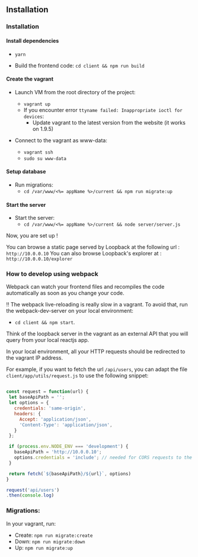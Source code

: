 ## Installation

### Installation

#### Install dependencies

- `yarn`

- Build the frontend code: `cd client && npm run build`

#### Create the vagrant
- Launch VM from the root directory of the project:
  - `vagrant up`
  - If you encounter error `ttyname failed: Inappropriate ioctl for devices`:
    - Update vagrant to the latest version from the website (it works on 1.9.5)

- Connect to the vagrant as www-data:
  - `vagrant ssh`
  - `sudo su www-data`

#### Setup database

- Run migrations:
  - `cd /var/www/<%= appName %>/current && npm run migrate:up`

#### Start the server

- Start the server:
  - `cd /var/www/<%= appName %>/current && node server/server.js`

Now, you are set up !

You can browse a static page served by Loopback at the following url : `http://10.0.0.10`
You can also browse Loopback's explorer at : `http://10.0.0.10/explorer`

### How to develop using webpack

 Webpack can watch your frontend files and recompiles the code automatically as soon as you change your code.

 :bangbang: The webpack live-reloading is really slow in a vagrant. To avoid that, run the webpack-dev-server on your local environment:
 - `cd client && npm start`.


 Think of the loopback server in the vagrant as an external API that you will query from your local reactjs app.

 In your local environment, all your HTTP requests should be redirected to the vagrant IP address.

 For example, if you want to fetch the url `/api/users`, you can adapt the file `client/app/utils/request.js` to use the following snippet:

 ```javascript

const request = function(url) {
  let baseApiPath = '';
  let options = {
    credentials: 'same-origin',
    headers: {
      Accept: 'application/json',
      'Content-Type': 'application/json',
    }
  };

  if (process.env.NODE_ENV === 'development') {
    baseApiPath = 'http://10.0.0.10';
    options.credentials = 'include'; // needed for CORS requests to the vagrant
  }

  return fetch(`${baseApiPath}/${url}`, options)
}

request('api/users')
.then(console.log)
 ```

### Migrations:

In your vagrant, run:

- Create: `npm run migrate:create`
- Down: `npm run migrate:down`
- Up: `npm run migrate:up`
